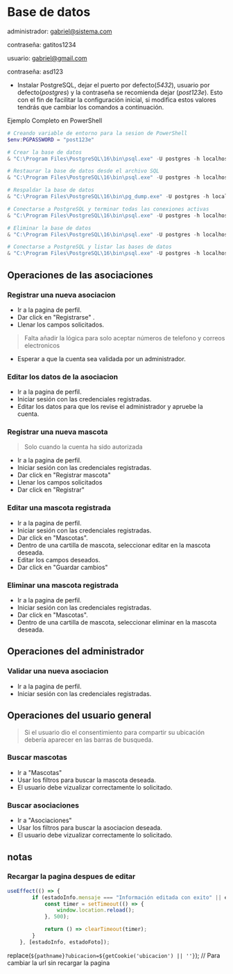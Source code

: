 # Base de datos

administrador: gabriel@sistema.com

contraseña: gatitos1234

usuario: gabriel@gmail.com

contraseña: asd123


- Instalar PostgreSQL, dejar el puerto por defecto(_5432_), usuario por defecto(_postgres_) y la contraseña se recomienda dejar (_post123e_). Esto con el fin de facilitar la configuración inicial, si modifica estos valores tendrás que cambiar los comandos a continuación.

Ejemplo Completo en PowerShell
```powershell
# Creando variable de entorno para la sesion de PowerShell
$env:PGPASSWORD = "post123e"

# Crear la base de datos
& "C:\Program Files\PostgreSQL\16\bin\psql.exe" -U postgres -h localhost -p 5432 -c "CREATE DATABASE asociaciones_de_rescate;"

# Restaurar la base de datos desde el archivo SQL
& "C:\Program Files\PostgreSQL\16\bin\psql.exe" -U postgres -h localhost -p 5432 -d asociaciones_de_rescate -f ./src/scripts/BD_CON_DATOS.sql 

# Respaldar la base de datos
& "C:\Program Files\PostgreSQL\16\bin\pg_dump.exe" -U postgres -h localhost -p 5432 asociaciones_de_rescate > ./src/scripts/BD_CON_DATOS.sql  

# Conectarse a PostgreSQL y terminar todas las conexiones activas
& "C:\Program Files\PostgreSQL\16\bin\psql.exe" -U postgres -h localhost -p 5432 -d postgres -c "SELECT pg_terminate_backend(pg_stat_activity.pid) FROM pg_stat_activity WHERE pg_stat_activity.datname = 'asociaciones_de_rescate' AND pid <> pg_backend_pid();"

# Eliminar la base de datos
& "C:\Program Files\PostgreSQL\16\bin\psql.exe" -U postgres -h localhost -p 5432 -d postgres -c "DROP DATABASE asociaciones_de_rescate;"

# Conectarse a PostgreSQL y listar las bases de datos
& "C:\Program Files\PostgreSQL\16\bin\psql.exe" -U postgres -h localhost -p 5432 -d postgres -c "\l"
```

## Operaciones de las asociaciones

### Registrar una nueva asociacion

- Ir a la pagina de perfil.
- Dar click en "Registrarse" .
- Llenar los campos solicitados.
> Falta añadir la lógica para solo aceptar números de telefono y correos electronicos
- Esperar a que la cuenta sea validada por un administrador.


### Editar los datos de la asociacion

- Ir a la pagina de perfil.
- Iniciar sesión con las credenciales registradas.
- Editar los datos para que los revise el administrador y apruebe la cuenta. 

### Registrar una nueva mascota
> Solo cuando la cuenta ha sido autorizada 

- Ir a la pagina de perfil.
- Iniciar sesión con las credenciales registradas.
- Dar click en "Registrar mascota"
- Llenar los campos solicitados
- Dar click en "Registrar" 

### Editar una mascota registrada

- Ir a la pagina de perfil.
- Iniciar sesión con las credenciales registradas.
- Dar click en "Mascotas".
- Dentro de una cartilla de mascota, seleccionar editar en la mascota deseada.
- Editar los campos deseados. 
- Dar click en "Guardar cambios"

### Eliminar una mascota registrada

- Ir a la pagina de perfil.
- Iniciar sesión con las credenciales registradas.
- Dar click en "Mascotas".
- Dentro de una cartilla de mascota, seleccionar eliminar en la mascota deseada.



## Operaciones del administrador

### Validar una nueva asociacion

- Ir a la pagina de perfil.
- Iniciar sesión con las credenciales registradas.






## Operaciones del usuario general
> Si el usuario dio el consentimiento para compartir su ubicación debería aparecer en las barras de busqueda.


### Buscar mascotas

- Ir a "Mascotas"
- Usar los filtros para buscar la mascota deseada.
- El usuario debe vizualizar correctamente lo solicitado.

### Buscar asociaciones

- Ir a "Asociaciones"
- Usar los filtros para buscar la asociacion deseada.
- El usuario debe vizualizar correctamente lo solicitado.






## notas

### Recargar la pagina despues de editar

```js
useEffect(() => {
        if (estadoInfo.mensaje === "Información editada con exito" || estadoFoto.mensaje === "Foto editada con exito") {
            const timer = setTimeout(() => {
                window.location.reload();
            }, 500);

            return () => clearTimeout(timer);
        }   
    }, [estadoInfo, estadoFoto]);
```

replace(`${pathname}?ubicacion=${getCookie('ubicacion') || ''}`); // Para cambiar la url sin recargar la pagina

